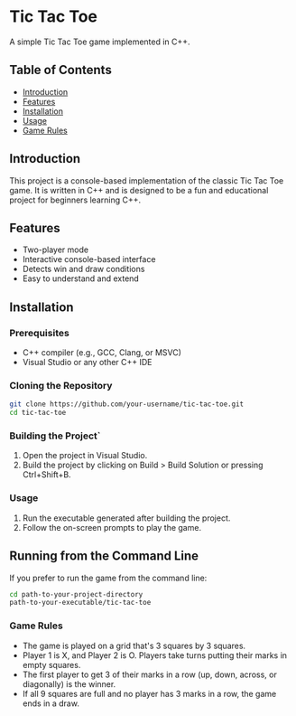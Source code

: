 # Tic Tac Toe

A simple Tic Tac Toe game implemented in C++.

## Table of Contents

- [Introduction](#introduction)
- [Features](#features)
- [Installation](#installation)
- [Usage](#usage)
- [Game Rules](#game-rules)

## Introduction

This project is a console-based implementation of the classic Tic Tac Toe game. It is written in C++ and is designed to be a fun and educational project for beginners learning C++.

## Features

- Two-player mode
- Interactive console-based interface
- Detects win and draw conditions
- Easy to understand and extend

## Installation

### Prerequisites

- C++ compiler (e.g., GCC, Clang, or MSVC)
- Visual Studio or any other C++ IDE

### Cloning the Repository

```bash
git clone https://github.com/your-username/tic-tac-toe.git
cd tic-tac-toe
```
### Building the Project`

1. Open the project in Visual Studio.
2. Build the project by clicking on Build > Build Solution or pressing Ctrl+Shift+B.

### Usage

1. Run the executable generated after building the project.
2. Follow the on-screen prompts to play the game.
   
## Running from the Command Line
If you prefer to run the game from the command line:
```bash
cd path-to-your-project-directory
path-to-your-executable/tic-tac-toe
```
### Game Rules

- The game is played on a grid that's 3 squares by 3 squares.
- Player 1 is X, and Player 2 is O. Players take turns putting their marks in empty squares.
- The first player to get 3 of their marks in a row (up, down, across, or diagonally) is the winner.
- If all 9 squares are full and no player has 3 marks in a row, the game ends in a draw.
